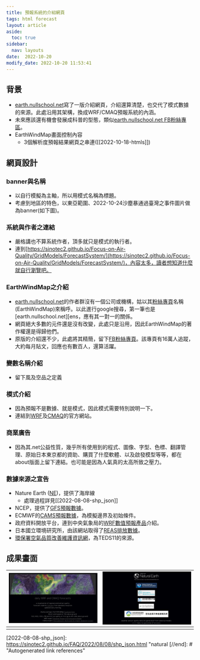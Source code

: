 ```yaml
---
title: 預報系統的介紹網頁
tags: html forecast
layout: article
aside:
  toc: true
sidebar:
  nav: layouts
date:  2022-10-20
modify_date: 2022-10-20 11:53:41
---
```


## 背景

- [earth.nullschool.net][ens]寫了一版介紹網頁，介紹還算清楚，也交代了模式數據的來源。此處沿用其架構，換成WRF/CMAQ預報系統的內涵。
- 未來應該還有機會發展成科普的型態，類似[earth.nullschool.net FB粉絲專區][FB]。
- EarthWindMap畫面控制內容
  - 3個解析度預報結果網頁之串連([[2022-10-18-htmls]])

## 網頁設計

### banner與名稱

- 以自行模擬為主軸，所以用模式名稱為標題。
- 考慮到地區的特色，以東亞範圍、2022-10-24沙塵暴通過臺灣之事件圖片做為banner(如下圖)。

### 系統與作者之連結
- 嚴格講也不算系統作者，頂多就只是模式的執行者。
- 連到[https://sinotec2.github.io/Focus-on-Air-Quality/GridModels/ForecastSystem/](https://sinotec2.github.io/Focus-on-Air-Quality/GridModels/ForecastSystem/)，內容太多，讀者想知道什麼就自行瀏覽吧。

### EarthWindMap之介紹 
- [earth.nullschool.net][ens]的作者群沒有一個公司或機構，姑以其[粉絲專頁][FB]名稱(EarthWindMap)來稱呼。以此進行google搜尋，第一筆也是[earth.nullschool.net][ens，應有其一對一的關係。
- 網頁絕大多數的元件還是沒有改變，此處只是沿用，因此EarthWindMap的著作權還是得歸他們。
- 原版的介紹還不少，此處將其精簡，留下[FB粉絲專頁][FB]。該專頁有16萬人追蹤，大約每月貼文，回應也有數百人，還算活躍。

### 變數名稱介紹
- 留下風及空品之定義

### 模式介紹
- 因為預報不是數據、就是模式，因此模式需要特別說明一下。
- 連結到[WRF](https://www.mmm.ucar.edu/models/wrf)及[CMAQ](https://www.epa.gov/cmaq)的官方網站。

### 商業廣告
- 因為其.net公益性質，幾乎所有使用到的程式、圖像、字型、色標、翻譯管理、原始日本東京都的資助、購買了什麼軟體、以及啟發模型等等，都在about版面上留下連結。也可能是因為人氣真的太高所致之壓力。

### 數據來源之宣告
- Nature Earth ([NE](http://www.naturalearthdata.com/))，提供了海岸線
  - 處理過程詳見[[2022-08-08-shp_json]]
- NCEP，提供了[GFS預報數據](https://www.ncei.noaa.gov/products/weather-climate-models/global-forecast)。
- ECMWF的[CAMS預報數據](https://ads.atmosphere.copernicus.eu/cdsapp#!/dataset/cams-global-atmospheric-composition-forecasts?tab=overview)，為模擬邊界及初始條件。
- 政府資料開放平台，連到中央氣象局的[WRF數值預報產品](https://data.gov.tw/dataset/58977)介紹。
- 日本國立環境研究所，由該網站取得了[REAS排放數據](https://www.nies.go.jp/REAS/)。
- [環保署空氣品質改善維護資訊網](https://air.epa.gov.tw/EnvTopics/AirQuality_6.aspx)，為TEDS11的來源。

## 成果畫面

| ![](https://github.com/sinotec2/Focus-on-Air-Quality/raw/main/assets/images/about_fcst1.PNG) |![](https://github.com/sinotec2/Focus-on-Air-Quality/raw/main/assets/images/about_fcst2.PNG) |
|:--:|:--:|
| <b></b>|<b></b>|

[ens]: https://earth.nullschool.net/about.html "https://earth.nullschool.net/about.html"
[FB]: https://www.facebook.com/EarthWindMap "EarthWindMap on Facebook"
[//begin]: # "Autogenerated link references for markdown compatibility"
[2022-08-08-shp_json]: https://sinotec2.github.io/FAQ/2022/08/08/shp_json.html "natural
[//end]: # "Autogenerated link references"
